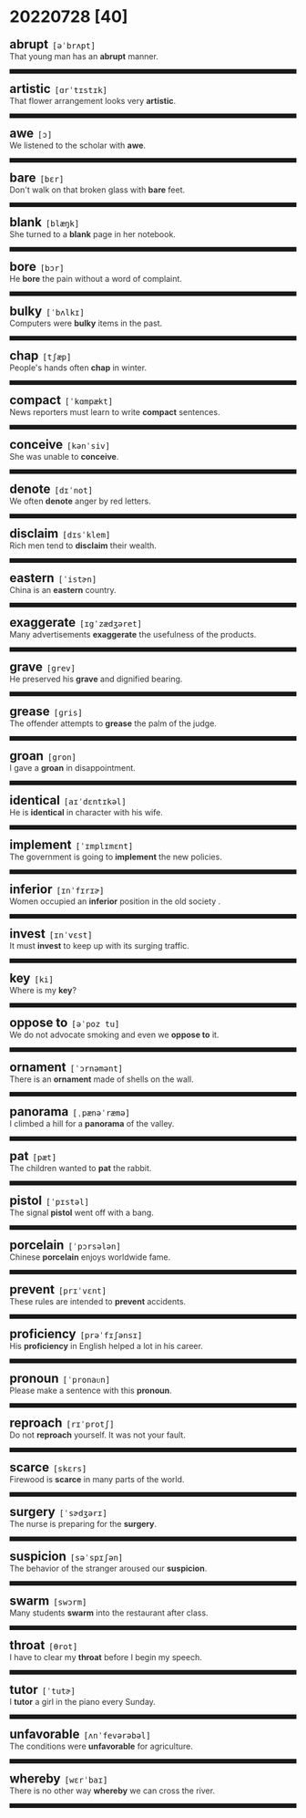 <style>
/*不显示details的三角符号*/
details > summary::marker {
    display: none;
    content: none;
}
/*去掉外边框*/
details summary{
    outline:none;
    cursor:pointer;/*鼠标放上去之后变成手型*/
}
/*去掉前面默认的小黑三角*/
details summary::-webkit-details-marker{
    display:none; 
}
</style>
# 20220728 [40]  

<div style="display: flex;align-items: baseline;">
    <h2 style="margin-bottom: 0;margin-top: 0">abrupt</h2>
    <p style="padding:0 .5em; margin: 0;font-family: monospace;">[əˈbrʌpt]</p>
    <p class="interpretation_36005" style="display:none ;padding:0 .5em; margin: 0; white-space: nowrap;overflow: hidden;text-overflow: ellipsis;">adj. 突然的；唐突的；粗鲁无礼的；不连贯的；陡峭的</p>
</div>
<details class="details_36005">
    <summary style="color: #303030;">That young man has an <strong>abrupt</strong> manner.</summary>
    那个年轻人举止粗鲁。
</details>
<hr style="padding-bottom: 0.5em;" />


<div style="display: flex;align-items: baseline;">
    <h2 style="margin-bottom: 0;margin-top: 0">artistic</h2>
    <p style="padding:0 .5em; margin: 0;font-family: monospace;">[ɑrˈtɪstɪk]</p>
    <p class="interpretation_36005" style="display:none ;padding:0 .5em; margin: 0; white-space: nowrap;overflow: hidden;text-overflow: ellipsis;">adj. 艺术的</p>
</div>
<details class="details_36005">
    <summary style="color: #303030;">That flower arrangement looks very <strong>artistic</strong>.</summary>
    那样插花看上去很有艺术性。
</details>
<hr style="padding-bottom: 0.5em;" />


<div style="display: flex;align-items: baseline;">
    <h2 style="margin-bottom: 0;margin-top: 0">awe</h2>
    <p style="padding:0 .5em; margin: 0;font-family: monospace;">[ɔ]</p>
    <p class="interpretation_36005" style="display:none ;padding:0 .5em; margin: 0; white-space: nowrap;overflow: hidden;text-overflow: ellipsis;">n. 敬畏
v. 使敬畏</p>
</div>
<details class="details_36005">
    <summary style="color: #303030;">We listened to the scholar with <strong>awe</strong>.</summary>
    我们怀着敬畏之心倾听这位学者的讲话。
</details>
<hr style="padding-bottom: 0.5em;" />


<div style="display: flex;align-items: baseline;">
    <h2 style="margin-bottom: 0;margin-top: 0">bare</h2>
    <p style="padding:0 .5em; margin: 0;font-family: monospace;">[bɛr]</p>
    <p class="interpretation_36005" style="display:none ;padding:0 .5em; margin: 0; white-space: nowrap;overflow: hidden;text-overflow: ellipsis;">adj. 赤裸的；空的；光秃秃的；仅有的
v. 使露出</p>
</div>
<details class="details_36005">
    <summary style="color: #303030;">Don't walk on that broken glass with <strong>bare</strong> feet.</summary>
    不要赤裸着脚走在那些碎玻璃上。
</details>
<hr style="padding-bottom: 0.5em;" />


<div style="display: flex;align-items: baseline;">
    <h2 style="margin-bottom: 0;margin-top: 0">blank</h2>
    <p style="padding:0 .5em; margin: 0;font-family: monospace;">[blæŋk]</p>
    <p class="interpretation_36005" style="display:none ;padding:0 .5em; margin: 0; white-space: nowrap;overflow: hidden;text-overflow: ellipsis;">adj. 空白的
n. 空白处</p>
</div>
<details class="details_36005">
    <summary style="color: #303030;">She turned to a <strong>blank</strong> page in her notebook.</summary>
    她翻开笔记本的一张空白页。
</details>
<hr style="padding-bottom: 0.5em;" />


<div style="display: flex;align-items: baseline;">
    <h2 style="margin-bottom: 0;margin-top: 0">bore</h2>
    <p style="padding:0 .5em; margin: 0;font-family: monospace;">[bɔr]</p>
    <p class="interpretation_36005" style="display:none ;padding:0 .5em; margin: 0; white-space: nowrap;overflow: hidden;text-overflow: ellipsis;">n. 钻孔；使人讨厌的人
v. 开凿；钻孔；使厌烦
v. 忍受； “bear”的过去式</p>
</div>
<details class="details_36005">
    <summary style="color: #303030;">He <strong>bore</strong> the pain without a word of complaint.</summary>
    他一声不吭地忍住了疼痛。
</details>
<hr style="padding-bottom: 0.5em;" />


<div style="display: flex;align-items: baseline;">
    <h2 style="margin-bottom: 0;margin-top: 0">bulky</h2>
    <p style="padding:0 .5em; margin: 0;font-family: monospace;">[ˈbʌlkɪ]</p>
    <p class="interpretation_36005" style="display:none ;padding:0 .5em; margin: 0; white-space: nowrap;overflow: hidden;text-overflow: ellipsis;">adj. 庞大的；肥大的； 体积大的</p>
</div>
<details class="details_36005">
    <summary style="color: #303030;">Computers were <strong>bulky</strong> items in the past.</summary>
    过去，电脑是庞大的物件。
</details>
<hr style="padding-bottom: 0.5em;" />


<div style="display: flex;align-items: baseline;">
    <h2 style="margin-bottom: 0;margin-top: 0">chap</h2>
    <p style="padding:0 .5em; margin: 0;font-family: monospace;">[tʃæp]</p>
    <p class="interpretation_36005" style="display:none ;padding:0 .5em; margin: 0; white-space: nowrap;overflow: hidden;text-overflow: ellipsis;">n. 小伙子；家伙
v. 皲裂</p>
</div>
<details class="details_36005">
    <summary style="color: #303030;">People's hands often <strong>chap</strong> in winter.</summary>
    人的手在冬天常常皲裂。
</details>
<hr style="padding-bottom: 0.5em;" />


<div style="display: flex;align-items: baseline;">
    <h2 style="margin-bottom: 0;margin-top: 0">compact</h2>
    <p style="padding:0 .5em; margin: 0;font-family: monospace;">[ˈkɑmpækt]</p>
    <p class="interpretation_36005" style="display:none ;padding:0 .5em; margin: 0; white-space: nowrap;overflow: hidden;text-overflow: ellipsis;">adj. 紧密的；小型的
n. 化妆粉盒；合约，协定</p>
</div>
<details class="details_36005">
    <summary style="color: #303030;">News reporters must learn to write <strong>compact</strong> sentences.</summary>
    新闻记者必须学会写紧凑的句子。
</details>
<hr style="padding-bottom: 0.5em;" />


<div style="display: flex;align-items: baseline;">
    <h2 style="margin-bottom: 0;margin-top: 0">conceive</h2>
    <p style="padding:0 .5em; margin: 0;font-family: monospace;">[kənˈsiv]</p>
    <p class="interpretation_36005" style="display:none ;padding:0 .5em; margin: 0; white-space: nowrap;overflow: hidden;text-overflow: ellipsis;">v. 构思；设想；怀孕</p>
</div>
<details class="details_36005">
    <summary style="color: #303030;">She was unable to <strong>conceive</strong>.</summary>
    她没有怀孕的能力。
</details>
<hr style="padding-bottom: 0.5em;" />


<div style="display: flex;align-items: baseline;">
    <h2 style="margin-bottom: 0;margin-top: 0">denote</h2>
    <p style="padding:0 .5em; margin: 0;font-family: monospace;">[dɪˈnot]</p>
    <p class="interpretation_36005" style="display:none ;padding:0 .5em; margin: 0; white-space: nowrap;overflow: hidden;text-overflow: ellipsis;">v. 表示；代表</p>
</div>
<details class="details_36005">
    <summary style="color: #303030;">We often <strong>denote</strong> anger by red letters.</summary>
    我们常常用红色字母表示愤怒。
</details>
<hr style="padding-bottom: 0.5em;" />


<div style="display: flex;align-items: baseline;">
    <h2 style="margin-bottom: 0;margin-top: 0">disclaim</h2>
    <p style="padding:0 .5em; margin: 0;font-family: monospace;">[dɪsˈklem]</p>
    <p class="interpretation_36005" style="display:none ;padding:0 .5em; margin: 0; white-space: nowrap;overflow: hidden;text-overflow: ellipsis;">v. 否认；放弃；拒绝承认</p>
</div>
<details class="details_36005">
    <summary style="color: #303030;">Rich men tend to <strong>disclaim</strong> their wealth.</summary>
    有钱人常会拒绝承认他们很有钱。
</details>
<hr style="padding-bottom: 0.5em;" />


<div style="display: flex;align-items: baseline;">
    <h2 style="margin-bottom: 0;margin-top: 0">eastern</h2>
    <p style="padding:0 .5em; margin: 0;font-family: monospace;">[ˈistɚn]</p>
    <p class="interpretation_36005" style="display:none ;padding:0 .5em; margin: 0; white-space: nowrap;overflow: hidden;text-overflow: ellipsis;">adj. 东方的；东部的</p>
</div>
<details class="details_36005">
    <summary style="color: #303030;">China is an <strong>eastern</strong> country.</summary>
    中国是一个东方国家。
</details>
<hr style="padding-bottom: 0.5em;" />


<div style="display: flex;align-items: baseline;">
    <h2 style="margin-bottom: 0;margin-top: 0">exaggerate</h2>
    <p style="padding:0 .5em; margin: 0;font-family: monospace;">[ɪgˈzædʒəret]</p>
    <p class="interpretation_36005" style="display:none ;padding:0 .5em; margin: 0; white-space: nowrap;overflow: hidden;text-overflow: ellipsis;">v. 夸张；夸大</p>
</div>
<details class="details_36005">
    <summary style="color: #303030;">Many advertisements <strong>exaggerate</strong> the usefulness of the products.</summary>
    很多广告都夸大了产品的效用。
</details>
<hr style="padding-bottom: 0.5em;" />


<div style="display: flex;align-items: baseline;">
    <h2 style="margin-bottom: 0;margin-top: 0">grave</h2>
    <p style="padding:0 .5em; margin: 0;font-family: monospace;">[grev]</p>
    <p class="interpretation_36005" style="display:none ;padding:0 .5em; margin: 0; white-space: nowrap;overflow: hidden;text-overflow: ellipsis;">n. 坟墓
adj. 严重的；重大的；严肃的；沉重的</p>
</div>
<details class="details_36005">
    <summary style="color: #303030;">He preserved his <strong>grave</strong> and dignified bearing.</summary>
    他保持庄重威严的仪态。
</details>
<hr style="padding-bottom: 0.5em;" />


<div style="display: flex;align-items: baseline;">
    <h2 style="margin-bottom: 0;margin-top: 0">grease</h2>
    <p style="padding:0 .5em; margin: 0;font-family: monospace;">[ɡris]</p>
    <p class="interpretation_36005" style="display:none ;padding:0 .5em; margin: 0; white-space: nowrap;overflow: hidden;text-overflow: ellipsis;">n. 油脂；润滑油；动物油脂；贿赂
v. 给…加润滑油；涂油脂于；贿赂</p>
</div>
<details class="details_36005">
    <summary style="color: #303030;">The offender attempts to <strong>grease</strong> the palm of the judge.</summary>
    罪犯企图贿赂法官。
</details>
<hr style="padding-bottom: 0.5em;" />


<div style="display: flex;align-items: baseline;">
    <h2 style="margin-bottom: 0;margin-top: 0">groan</h2>
    <p style="padding:0 .5em; margin: 0;font-family: monospace;">[gron]</p>
    <p class="interpretation_36005" style="display:none ;padding:0 .5em; margin: 0; white-space: nowrap;overflow: hidden;text-overflow: ellipsis;">v. 呻吟；叹息
n. 呻吟声；叹息声</p>
</div>
<details class="details_36005">
    <summary style="color: #303030;">I gave a <strong>groan</strong> in disappointment.</summary>
    我失望地发出一声叹息。
</details>
<hr style="padding-bottom: 0.5em;" />


<div style="display: flex;align-items: baseline;">
    <h2 style="margin-bottom: 0;margin-top: 0">identical</h2>
    <p style="padding:0 .5em; margin: 0;font-family: monospace;">[aɪˈdɛntɪkəl]</p>
    <p class="interpretation_36005" style="display:none ;padding:0 .5em; margin: 0; white-space: nowrap;overflow: hidden;text-overflow: ellipsis;">adj. 相同的；同样的</p>
</div>
<details class="details_36005">
    <summary style="color: #303030;">He is <strong>identical</strong> in character with his wife.</summary>
    他的品性和他的夫人相同。
</details>
<hr style="padding-bottom: 0.5em;" />


<div style="display: flex;align-items: baseline;">
    <h2 style="margin-bottom: 0;margin-top: 0">implement</h2>
    <p style="padding:0 .5em; margin: 0;font-family: monospace;">[ˈɪmplɪmɛnt]</p>
    <p class="interpretation_36005" style="display:none ;padding:0 .5em; margin: 0; white-space: nowrap;overflow: hidden;text-overflow: ellipsis;">v. 实施；执行
n. 工具；器具</p>
</div>
<details class="details_36005">
    <summary style="color: #303030;">The government is going to <strong>implement</strong> the new policies.</summary>
    政府即将执行新政。
</details>
<hr style="padding-bottom: 0.5em;" />


<div style="display: flex;align-items: baseline;">
    <h2 style="margin-bottom: 0;margin-top: 0">inferior</h2>
    <p style="padding:0 .5em; margin: 0;font-family: monospace;">[ɪnˈfɪrɪɚ]</p>
    <p class="interpretation_36005" style="display:none ;padding:0 .5em; margin: 0; white-space: nowrap;overflow: hidden;text-overflow: ellipsis;">adj. 较差的；次等的；下级的</p>
</div>
<details class="details_36005">
    <summary style="color: #303030;">Women occupied an <strong>inferior</strong> position in the old society .</summary>
    在旧社会女人居于下等地位。
</details>
<hr style="padding-bottom: 0.5em;" />


<div style="display: flex;align-items: baseline;">
    <h2 style="margin-bottom: 0;margin-top: 0">invest</h2>
    <p style="padding:0 .5em; margin: 0;font-family: monospace;">[ɪnˈvɛst]</p>
    <p class="interpretation_36005" style="display:none ;padding:0 .5em; margin: 0; white-space: nowrap;overflow: hidden;text-overflow: ellipsis;">v. 投资；投入</p>
</div>
<details class="details_36005">
    <summary style="color: #303030;">It must <strong>invest</strong> to keep up with its surging traffic.</summary>
    投入必须跟得上日益繁忙的交通。
</details>
<hr style="padding-bottom: 0.5em;" />


<div style="display: flex;align-items: baseline;">
    <h2 style="margin-bottom: 0;margin-top: 0">key</h2>
    <p style="padding:0 .5em; margin: 0;font-family: monospace;">[ki]</p>
    <p class="interpretation_36005" style="display:none ;padding:0 .5em; margin: 0; white-space: nowrap;overflow: hidden;text-overflow: ellipsis;">n. 钥匙；关键
adj. 关键的</p>
</div>
<details class="details_36005">
    <summary style="color: #303030;">Where is my <strong>key</strong>?</summary>
    我的钥匙在哪？
</details>
<hr style="padding-bottom: 0.5em;" />


<div style="display: flex;align-items: baseline;">
    <h2 style="margin-bottom: 0;margin-top: 0">oppose to</h2>
    <p style="padding:0 .5em; margin: 0;font-family: monospace;">[əˈpoz tu]</p>
    <p class="interpretation_36005" style="display:none ;padding:0 .5em; margin: 0; white-space: nowrap;overflow: hidden;text-overflow: ellipsis;">phrase. 反对</p>
</div>
<details class="details_36005">
    <summary style="color: #303030;">We do not advocate smoking and even we <strong>oppose to</strong> it.</summary>
    我们不提倡甚至反对吸烟。
</details>
<hr style="padding-bottom: 0.5em;" />


<div style="display: flex;align-items: baseline;">
    <h2 style="margin-bottom: 0;margin-top: 0">ornament</h2>
    <p style="padding:0 .5em; margin: 0;font-family: monospace;">[ˈɔrnəmənt]</p>
    <p class="interpretation_36005" style="display:none ;padding:0 .5em; margin: 0; white-space: nowrap;overflow: hidden;text-overflow: ellipsis;">n. 装饰；装饰品
v. 装饰；美化</p>
</div>
<details class="details_36005">
    <summary style="color: #303030;">There is an <strong>ornament</strong> made of shells on the wall.</summary>
    墙上有一个贝壳做成的装饰品。
</details>
<hr style="padding-bottom: 0.5em;" />


<div style="display: flex;align-items: baseline;">
    <h2 style="margin-bottom: 0;margin-top: 0">panorama</h2>
    <p style="padding:0 .5em; margin: 0;font-family: monospace;">[ˌpænəˈræmə]</p>
    <p class="interpretation_36005" style="display:none ;padding:0 .5em; margin: 0; white-space: nowrap;overflow: hidden;text-overflow: ellipsis;">n. 全景；概论</p>
</div>
<details class="details_36005">
    <summary style="color: #303030;">I climbed a hill for a <strong>panorama</strong> of the valley.</summary>
    我爬上小山看山谷的全景。
</details>
<hr style="padding-bottom: 0.5em;" />


<div style="display: flex;align-items: baseline;">
    <h2 style="margin-bottom: 0;margin-top: 0">pat</h2>
    <p style="padding:0 .5em; margin: 0;font-family: monospace;">[pæt]</p>
    <p class="interpretation_36005" style="display:none ;padding:0 .5em; margin: 0; white-space: nowrap;overflow: hidden;text-overflow: ellipsis;">v. 轻拍
n. 轻拍；小块
adv. 熟记地；恰好地
adj. 熟记的；恰好的</p>
</div>
<details class="details_36005">
    <summary style="color: #303030;">The children wanted to <strong>pat</strong> the rabbit.</summary>
    孩子们想轻拍这只兔子。
</details>
<hr style="padding-bottom: 0.5em;" />


<div style="display: flex;align-items: baseline;">
    <h2 style="margin-bottom: 0;margin-top: 0">pistol</h2>
    <p style="padding:0 .5em; margin: 0;font-family: monospace;">[ˈpɪstəl]</p>
    <p class="interpretation_36005" style="display:none ;padding:0 .5em; margin: 0; white-space: nowrap;overflow: hidden;text-overflow: ellipsis;">n. 手枪</p>
</div>
<details class="details_36005">
    <summary style="color: #303030;">The signal <strong>pistol</strong> went off with a bang.</summary>
    信号枪砰的一声响了。
</details>
<hr style="padding-bottom: 0.5em;" />


<div style="display: flex;align-items: baseline;">
    <h2 style="margin-bottom: 0;margin-top: 0">porcelain</h2>
    <p style="padding:0 .5em; margin: 0;font-family: monospace;">[ˈpɔrsələn]</p>
    <p class="interpretation_36005" style="display:none ;padding:0 .5em; margin: 0; white-space: nowrap;overflow: hidden;text-overflow: ellipsis;">n. 瓷；瓷器</p>
</div>
<details class="details_36005">
    <summary style="color: #303030;">Chinese <strong>porcelain</strong> enjoys worldwide fame.</summary>
    中国的瓷器闻名世界。
</details>
<hr style="padding-bottom: 0.5em;" />


<div style="display: flex;align-items: baseline;">
    <h2 style="margin-bottom: 0;margin-top: 0">prevent</h2>
    <p style="padding:0 .5em; margin: 0;font-family: monospace;">[prɪˈvɛnt]</p>
    <p class="interpretation_36005" style="display:none ;padding:0 .5em; margin: 0; white-space: nowrap;overflow: hidden;text-overflow: ellipsis;">v. 防止；预防；妨碍</p>
</div>
<details class="details_36005">
    <summary style="color: #303030;">These rules are intended to <strong>prevent</strong> accidents.</summary>
    制定这些规则是为了防止事故。
</details>
<hr style="padding-bottom: 0.5em;" />


<div style="display: flex;align-items: baseline;">
    <h2 style="margin-bottom: 0;margin-top: 0">proficiency</h2>
    <p style="padding:0 .5em; margin: 0;font-family: monospace;">[prəˈfɪʃənsɪ]</p>
    <p class="interpretation_36005" style="display:none ;padding:0 .5em; margin: 0; white-space: nowrap;overflow: hidden;text-overflow: ellipsis;">n. 熟练；精通</p>
</div>
<details class="details_36005">
    <summary style="color: #303030;">His <strong>proficiency</strong> in English helped a lot in his career.</summary>
    精通英语对他的事业有很大帮助。
</details>
<hr style="padding-bottom: 0.5em;" />


<div style="display: flex;align-items: baseline;">
    <h2 style="margin-bottom: 0;margin-top: 0">pronoun</h2>
    <p style="padding:0 .5em; margin: 0;font-family: monospace;">[ˈpronaᴜn]</p>
    <p class="interpretation_36005" style="display:none ;padding:0 .5em; margin: 0; white-space: nowrap;overflow: hidden;text-overflow: ellipsis;">n. 代名词</p>
</div>
<details class="details_36005">
    <summary style="color: #303030;">Please make a sentence with this <strong>pronoun</strong>.</summary>
    请用这个代词造一个句子。
</details>
<hr style="padding-bottom: 0.5em;" />


<div style="display: flex;align-items: baseline;">
    <h2 style="margin-bottom: 0;margin-top: 0">reproach</h2>
    <p style="padding:0 .5em; margin: 0;font-family: monospace;">[rɪˈprotʃ]</p>
    <p class="interpretation_36005" style="display:none ;padding:0 .5em; margin: 0; white-space: nowrap;overflow: hidden;text-overflow: ellipsis;">v. 责备；指责
n. 责备；指责</p>
</div>
<details class="details_36005">
    <summary style="color: #303030;">Do not <strong>reproach</strong> yourself. It was not your fault.</summary>
    不要责备你自己，这不是你的过错。
</details>
<hr style="padding-bottom: 0.5em;" />


<div style="display: flex;align-items: baseline;">
    <h2 style="margin-bottom: 0;margin-top: 0">scarce</h2>
    <p style="padding:0 .5em; margin: 0;font-family: monospace;">[skɛrs]</p>
    <p class="interpretation_36005" style="display:none ;padding:0 .5em; margin: 0; white-space: nowrap;overflow: hidden;text-overflow: ellipsis;">adj. 缺乏的；不足的；稀有的</p>
</div>
<details class="details_36005">
    <summary style="color: #303030;">Firewood is <strong>scarce</strong> in many parts of the world.</summary>
    世界上很多地区都缺乏木柴。
</details>
<hr style="padding-bottom: 0.5em;" />


<div style="display: flex;align-items: baseline;">
    <h2 style="margin-bottom: 0;margin-top: 0">surgery</h2>
    <p style="padding:0 .5em; margin: 0;font-family: monospace;">[ˈsɚdʒərɪ]</p>
    <p class="interpretation_36005" style="display:none ;padding:0 .5em; margin: 0; white-space: nowrap;overflow: hidden;text-overflow: ellipsis;">n. 外科手术</p>
</div>
<details class="details_36005">
    <summary style="color: #303030;">The nurse is preparing for the <strong>surgery</strong>.</summary>
    护士正在做外科手术前的准备。
</details>
<hr style="padding-bottom: 0.5em;" />


<div style="display: flex;align-items: baseline;">
    <h2 style="margin-bottom: 0;margin-top: 0">suspicion</h2>
    <p style="padding:0 .5em; margin: 0;font-family: monospace;">[səˈspɪʃən]</p>
    <p class="interpretation_36005" style="display:none ;padding:0 .5em; margin: 0; white-space: nowrap;overflow: hidden;text-overflow: ellipsis;">n. 怀疑；猜疑</p>
</div>
<details class="details_36005">
    <summary style="color: #303030;">The behavior of the stranger aroused our <strong>suspicion</strong>.</summary>
    那个陌生人的行为引起了我们的怀疑。
</details>
<hr style="padding-bottom: 0.5em;" />


<div style="display: flex;align-items: baseline;">
    <h2 style="margin-bottom: 0;margin-top: 0">swarm</h2>
    <p style="padding:0 .5em; margin: 0;font-family: monospace;">[swɔrm]</p>
    <p class="interpretation_36005" style="display:none ;padding:0 .5em; margin: 0; white-space: nowrap;overflow: hidden;text-overflow: ellipsis;">n. 群；蜂群
v. 云集；充满</p>
</div>
<details class="details_36005">
    <summary style="color: #303030;">Many students <strong>swarm</strong> into the restaurant after class.</summary>
    放学后，很多学生涌进餐馆。
</details>
<hr style="padding-bottom: 0.5em;" />


<div style="display: flex;align-items: baseline;">
    <h2 style="margin-bottom: 0;margin-top: 0">throat</h2>
    <p style="padding:0 .5em; margin: 0;font-family: monospace;">[θrot]</p>
    <p class="interpretation_36005" style="display:none ;padding:0 .5em; margin: 0; white-space: nowrap;overflow: hidden;text-overflow: ellipsis;">n. 嗓子；咽喉</p>
</div>
<details class="details_36005">
    <summary style="color: #303030;">I have to clear my <strong>throat</strong> before I begin my speech.</summary>
    在开始演讲之前，我得先清清嗓子。
</details>
<hr style="padding-bottom: 0.5em;" />


<div style="display: flex;align-items: baseline;">
    <h2 style="margin-bottom: 0;margin-top: 0">tutor</h2>
    <p style="padding:0 .5em; margin: 0;font-family: monospace;">[ˈtutɚ]</p>
    <p class="interpretation_36005" style="display:none ;padding:0 .5em; margin: 0; white-space: nowrap;overflow: hidden;text-overflow: ellipsis;">n. 导师；家庭教师
v. 当家教；指导；辅导</p>
</div>
<details class="details_36005">
    <summary style="color: #303030;">I <strong>tutor</strong> a girl in the piano every Sunday.</summary>
    每周日我都教一个女孩弹钢琴。
</details>
<hr style="padding-bottom: 0.5em;" />


<div style="display: flex;align-items: baseline;">
    <h2 style="margin-bottom: 0;margin-top: 0">unfavorable</h2>
    <p style="padding:0 .5em; margin: 0;font-family: monospace;">[ʌnˈfevərəbəl]</p>
    <p class="interpretation_36005" style="display:none ;padding:0 .5em; margin: 0; white-space: nowrap;overflow: hidden;text-overflow: ellipsis;">adj. 不顺利的；相反的；令人不快的</p>
</div>
<details class="details_36005">
    <summary style="color: #303030;">The conditions were <strong>unfavorable</strong> for  agriculture.</summary>
    这些条件不利于农业。
</details>
<hr style="padding-bottom: 0.5em;" />


<div style="display: flex;align-items: baseline;">
    <h2 style="margin-bottom: 0;margin-top: 0">whereby</h2>
    <p style="padding:0 .5em; margin: 0;font-family: monospace;">[wɛrˈbaɪ]</p>
    <p class="interpretation_36005" style="display:none ;padding:0 .5em; margin: 0; white-space: nowrap;overflow: hidden;text-overflow: ellipsis;">adv. 借以；凭此；由此</p>
</div>
<details class="details_36005">
    <summary style="color: #303030;">There is no other way <strong>whereby</strong> we can cross the river.</summary>
    我们没有别的办法可以过河。
</details>
<hr style="padding-bottom: 0.5em;" />

<script>
const details = document.querySelectorAll('.details_36005');
const translates = document.querySelectorAll('.interpretation_36005');

details.forEach((item, index) => item.addEventListener('toggle', () => {
    if (item.open) {
        translates[index].style.display = 'block';
    } else translates[index].style.display = 'none';
}));
</script>
